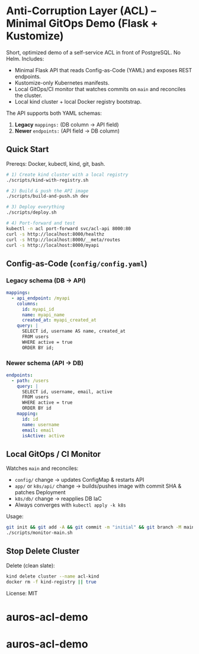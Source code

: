 # Anti-Corruption Layer (ACL) – Minimal GitOps Demo (Flask + Kustomize)

Short, optimized demo of a self-service ACL in front of PostgreSQL. No Helm. Includes:
- Minimal Flask API that reads Config-as-Code (YAML) and exposes REST endpoints.
- Kustomize-only Kubernetes manifests.
- Local GitOps/CI monitor that watches commits on `main` and reconciles the cluster.
- Local kind cluster + local Docker registry bootstrap.

The API supports both YAML schemas:
1) **Legacy** `mappings:` (DB column → API field)
2) **Newer** `endpoints:` (API field → DB column)

## Quick Start

Prereqs: Docker, kubectl, kind, git, bash.

```bash
# 1) Create kind cluster with a local registry
./scripts/kind-with-registry.sh

# 2) Build & push the API image
./scripts/build-and-push.sh dev

# 3) Deploy everything
./scripts/deploy.sh

# 4) Port-forward and test
kubectl -n acl port-forward svc/acl-api 8000:80
curl -s http://localhost:8000/healthz
curl -s http://localhost:8000/__meta/routes
curl -s http://localhost:8000/myapi
```

## Config-as-Code (`config/config.yaml`)

### Legacy schema (DB → API)
```yaml
mappings:
  - api_endpoint: /myapi
    columns:
      id: myapi_id
      name: myapi_name
      created_at: myapi_created_at
    query: |
      SELECT id, username AS name, created_at
      FROM users
      WHERE active = true
      ORDER BY id;
```

### Newer schema (API → DB)
```yaml
endpoints:
  - path: /users
    query: |
      SELECT id, username, email, active
      FROM users
      WHERE active = true
      ORDER BY id
    mapping:
      id: id
      name: username
      email: email
      isActive: active
```

## Local GitOps / CI Monitor

Watches `main` and reconciles:
- `config/` change → updates ConfigMap & restarts API
- `app/` or `k8s/api/` change → builds/pushes image with commit SHA & patches Deployment
- `k8s/db/` change → reapplies DB IaC
- Always converges with `kubectl apply -k k8s`

Usage:
```bash
git init && git add -A && git commit -m "initial" && git branch -M main
./scripts/monitor-main.sh
```

## Stop Delete Cluster


Delete (clean slate):
```bash
kind delete cluster --name acl-kind
docker rm -f kind-registry || true
```



License: MIT
# auros-acl-demo
# auros-acl-demo
